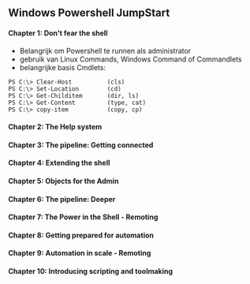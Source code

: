 ## Windows Powershell JumpStart

#### Chapter 1: Don't fear the shell
- Belangrijk om Powershell te runnen als administrator
- gebruik van Linux Commands, Windows Command of Commandlets
- belangrijke basis Cmdlets:
```
PS C:\> Clear-Host			(cls)
PS C:\> Set-Location		(cd)
PS C:\> Get-Childitem		(dir, ls)
PS C:\> Get-Content			(type, cat)
PS C:\> copy-item			(copy, cp)

```

#### Chapter 2: The Help system
#### Chapter 3: The pipeline: Getting connected
#### Chapter 4: Extending the shell
#### Chapter 5: Objects for the Admin
#### Chapter 6: The pipeline: Deeper
#### Chapter 7: The Power in the Shell - Remoting
#### Chapter 8: Getting prepared for automation
#### Chapter 9: Automation in scale - Remoting
#### Chapter 10: Introducing scripting and toolmaking
